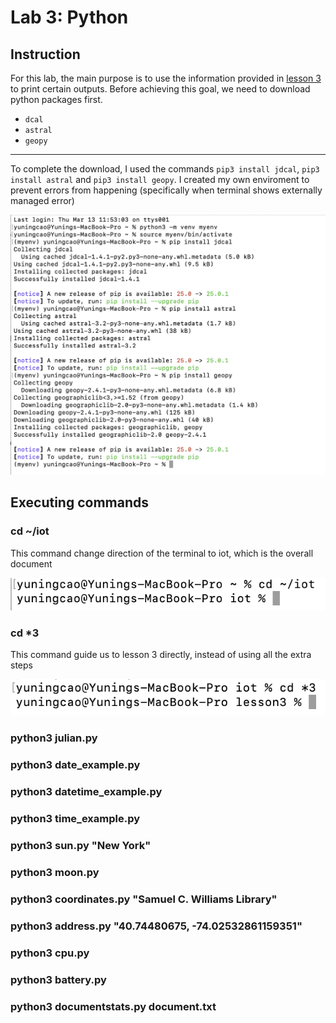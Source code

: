 # Lab 3: Python
## Instruction
For this lab, the main purpose is to use the information provided in [lesson 3](https://github.com/kevinwlu/iot/tree/master/lesson3) to print certain outputs. Before achieving this goal, we need to download python packages first. 
- `dcal`
- `astral`
- `geopy`
---

To complete the download, I used the commands `pip3 install jdcal`, `pip3 install astral` and `pip3 install geopy`.
I created my own enviroment to prevent errors from happening (specifically when terminal shows externally managed error)

![download](https://github.com/YuningCao0512/Engineering_Design_VI/blob/main/lab3_pictures/download.png)
## Executing commands 
### cd ~/iot
This command change direction of the terminal to iot, which is the overall document 

![~/iot](https://github.com/YuningCao0512/Engineering_Design_VI/blob/main/lab3_pictures/iot.png)
### cd *3
This command guide us to lesson 3 directly, instead of using all the extra steps 

![cd *3](https://github.com/YuningCao0512/Engineering_Design_VI/blob/main/lab3_pictures/cd%20*3.png)
### python3 julian.py
### python3 date_example.py
### python3 datetime_example.py
### python3 time_example.py
### python3 sun.py "New York"
### python3 moon.py
### python3 coordinates.py "Samuel C. Williams Library"
### python3 address.py "40.74480675, -74.02532861159351"
### python3 cpu.py
### python3 battery.py
### python3 documentstats.py document.txt

